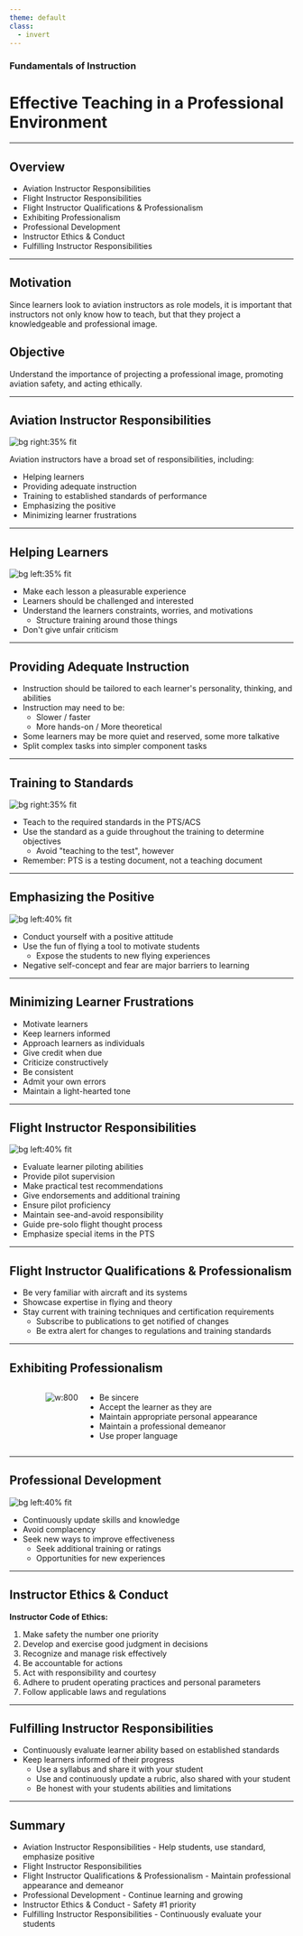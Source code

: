 ```yaml
---
theme: default
class:
  - invert
---
```


<style>
.h-stack {
  display: flex;
  column-gap: 1em;
  justify-content: center;
}

</style>

### Fundamentals of Instruction

# Effective Teaching in a Professional Environment

---

## Overview

- Aviation Instructor Responsibilities
- Flight Instructor Responsibilities
- Flight Instructor Qualifications & Professionalism
- Exhibiting Professionalism
- Professional Development
- Instructor Ethics & Conduct
- Fulfilling Instructor Responsibilities

---

## Motivation

Since learners look to aviation instructors as role models, it is important that instructors not only know how to teach, but that they project a knowledgeable and professional image.

## Objective

Understand the importance of projecting a professional image, promoting aviation safety, and acting ethically.

---

## Aviation Instructor Responsibilities

![bg right:35% fit](images/image-54.png)

Aviation instructors have a broad set of responsibilities, including:

- Helping learners
- Providing adequate instruction
- Training to established standards of performance
- Emphasizing the positive
- Minimizing learner frustrations

---

## Helping Learners

![bg left:35% fit](images/image-55.png)

- Make each lesson a pleasurable experience
- Learners should be challenged and interested
- Understand the learners constraints, worries, and motivations
  - Structure training around those things
- Don't give unfair criticism

---

## Providing Adequate Instruction

- Instruction should be tailored to each learner's personality, thinking, and abilities
- Instruction may need to be:
  - Slower / faster
  - More hands-on / More theoretical
- Some learners may be more quiet and reserved, some more talkative
- Split complex tasks into simpler component tasks

---

## Training to Standards

![bg right:35% fit](images/image-56.png)

- Teach to the required standards in the PTS/ACS
- Use the standard as a guide throughout the training to determine objectives
  - Avoid "teaching to the test", however
- Remember: PTS is a testing document, not a teaching document

---

## Emphasizing the Positive

![bg left:40% fit](images/image-58.png)

- Conduct yourself with a positive attitude
- Use the fun of flying a tool to motivate students
  - Expose the students to new flying experiences
- Negative self-concept and fear are major barriers to learning

---

## Minimizing Learner Frustrations

- Motivate learners
- Keep learners informed
- Approach learners as individuals
- Give credit when due
- Criticize constructively
- Be consistent
- Admit your own errors
- Maintain a light-hearted tone

---

## Flight Instructor Responsibilities

![bg left:40% fit](images/image-59.png)

- Evaluate learner piloting abilities
- Provide pilot supervision
- Make practical test recommendations
- Give endorsements and additional training
- Ensure pilot proficiency
- Maintain see-and-avoid responsibility
- Guide pre-solo flight thought process
- Emphasize special items in the PTS

---

## Flight Instructor Qualifications & Professionalism

- Be very familiar with aircraft and its systems
- Showcase expertise in flying and theory
- Stay current with training techniques and certification requirements
  - Subscribe to publications to get notified of changes
  - Be extra alert for changes to regulations and training standards

---

## Exhibiting Professionalism

<div class="h-stack">

![w:800](images/image-60.png)

- Be sincere
- Accept the learner as they are
- Maintain appropriate personal appearance
- Maintain a professional demeanor
- Use proper language

</div>

---

## Professional Development

![bg left:40% fit](images/image-61.png)

- Continuously update skills and knowledge
- Avoid complacency
- Seek new ways to improve effectiveness
  - Seek additional training or ratings
  - Opportunities for new experiences

---

## Instructor Ethics & Conduct

**Instructor Code of Ethics:**

1. Make safety the number one priority
2. Develop and exercise good judgment in decisions
3. Recognize and manage risk effectively
4. Be accountable for actions
5. Act with responsibility and courtesy
6. Adhere to prudent operating practices and personal parameters
7. Follow applicable laws and regulations

---

## Fulfilling Instructor Responsibilities

- Continuously evaluate learner ability based on established standards
- Keep learners informed of their progress
  - Use a syllabus and share it with your student
  - Use and continuously update a rubric, also shared with your student
  - Be honest with your students abilities and limitations

---

## Summary

- Aviation Instructor Responsibilities - Help students, use standard, emphasize positive
- Flight Instructor Responsibilities
- Flight Instructor Qualifications & Professionalism - Maintain professional appearance and demeanor
- Professional Development - Continue learning and growing
- Instructor Ethics & Conduct - Safety #1 priority
- Fulfilling Instructor Responsibilities - Continuously evaluate your students
